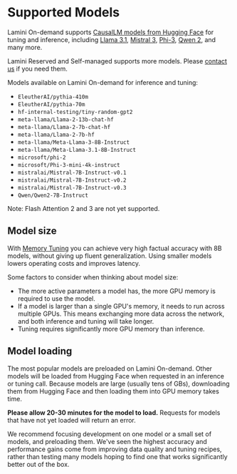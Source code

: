 # Supported Models

Lamini On-demand supports [CausalLM models from Hugging Face](https://huggingface.co/docs/transformers/en/model_doc/auto#transformers.AutoModelForCausalLM) for tuning and inference, including [Llama 3.1](https://huggingface.co/meta-llama/Meta-Llama-3.1-8B-Instruct), [Mistral 3](https://huggingface.co/mistralai/Mistral-7B-Instruct-v0.3), [Phi-3](https://huggingface.co/Phi-3-mini-4k-instruct), [Qwen 2](https://huggingface.co/Qwen/Qwen2-7B-Instruct), and many more.

Lamini Reserved and Self-managed supports more models. Please [contact us](https://www.lamini.ai/contact) if you need them.

Models available on Lamini On-demand for inference and tuning:
- `EleutherAI/pythia-410m`
- `EleutherAI/pythia-70m`
- `hf-internal-testing/tiny-random-gpt2`
- `meta-llama/Llama-2-13b-chat-hf`
- `meta-llama/Llama-2-7b-chat-hf`
- `meta-llama/Llama-2-7b-hf`
- `meta-llama/Meta-Llama-3-8B-Instruct`
- `meta-llama/Meta-Llama-3.1-8B-Instruct`
- `microsoft/phi-2`
- `microsoft/Phi-3-mini-4k-instruct`
- `mistralai/Mistral-7B-Instruct-v0.1`
- `mistralai/Mistral-7B-Instruct-v0.2`
- `mistralai/Mistral-7B-Instruct-v0.3`
- `Qwen/Qwen2-7B-Instruct`

Note: Flash Attention 2 and 3 are not yet supported.

## Model size
With [Memory Tuning](tuning/memory_tuning.md) you can achieve very high factual accuracy with 8B models, without giving up fluent generalization. Using smaller models lowers operating costs and improves latency.

Some factors to consider when thinking about model size:

- The more active parameters a model has, the more GPU memory is required to use the model.
- If a model is larger than a single GPU's memory, it needs to run across multiple GPUs. This means exchanging more data across the network, and both inference and tuning will take longer.
- Tuning requires significantly more GPU memory than inference.

## Model loading

The most popular models are preloaded on Lamini On-demand. Other models will be loaded from Hugging Face when requested in an inference or tuning call. Because models are large (usually tens of GBs), downloading them from Hugging Face and then loading them into GPU memory takes time.

**Please allow 20-30 minutes for the model to load.** Requests for models that have not yet loaded will return an error.

We recommend focusing development on one model or a small set of models, and preloading them. We've seen the highest accuracy and performance gains come from improving data quality and tuning recipes, rather than testing many models hoping to find one that works significantly better out of the box.
